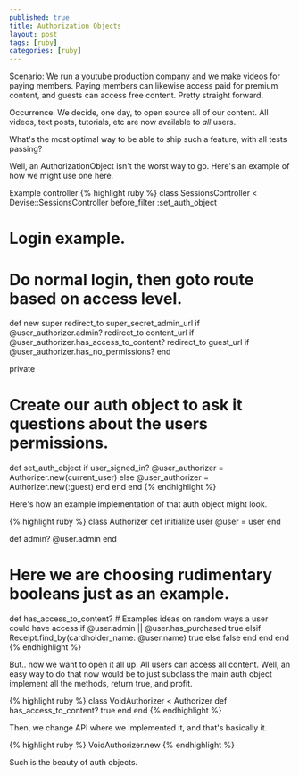```yaml
---
published: true
title: Authorization Objects
layout: post
tags: [ruby]
categories: [ruby]
---
```

Scenario:
We run a youtube production company and we make videos for paying members.
Paying members can likewise access paid for premium content, and guests can access free content.
Pretty straight forward.

Occurrence:
We decide, one day, to open source all of our content. All videos, text posts, tutorials, etc
are now available to *all* users.

What's the most optimal way to be able to ship such a feature, with all tests passing?

Well, an AuthorizationObject isn't the worst way to go.
Here's an example of how we might use one here.

Example controller
{% highlight ruby %}
class SessionsController < Devise::SessionsController
  before_filter :set_auth_object

  # Login example.
  # Do normal login, then goto route based on access level.
  def new
    super
    redirect_to super_secret_admin_url if @user_authorizer.admin?
    redirect_to content_url if @user_authorizer.has_access_to_content?
    redirect_to guest_url if @user_authorizer.has_no_permissions?
  end

  private
  # Create our auth object to ask it questions about the users permissions.
  def set_auth_object
    if user_signed_in?
      @user_authorizer = Authorizer.new(current_user)
    else
      @user_authorizer = Authorizer.new(:guest)
    end
  end
end
{% endhighlight %}

Here's how an example implementation of that auth object might look.

{% highlight ruby %}
class Authorizer
  def initialize user
    @user = user
  end

  def admin?
    @user.admin
  end


  # Here we are choosing rudimentary booleans just as an example.
  def has_access_to_content?
    # Examples ideas on random ways a user could have access
    if @user.admin || @user.has_purchased
      true
    elsif Receipt.find_by(cardholder_name: @user.name)
      true
    else
      false
    end
  end
end
{% endhighlight %}

But.. now we want to open it all up. All users can access all content.
Well, an easy way to do that now would be to just subclass the main auth object
implement all the methods, return true, and profit.

{% highlight ruby %}
class VoidAuthorizer < Authorizer
  def has_access_to_content?
    true
  end
end
{% endhighlight %}

Then, we change API where we implemented it, and that's basically it.

{% highlight ruby %}
VoidAuthorizer.new
{% endhighlight %}

Such is the beauty of auth objects.